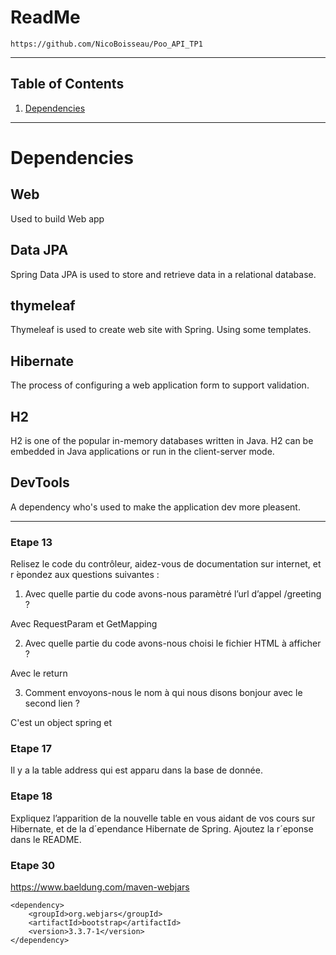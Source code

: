 #   ReadMe

````
https://github.com/NicoBoisseau/Poo_API_TP1
````
***


## Table of Contents
1. [Dependencies](#Dependencies)


***
# Dependencies

## Web
Used to build Web app

## Data JPA
Spring Data JPA is used to store and retrieve data in a relational database.

## thymeleaf
Thymeleaf is used to create web site with Spring.
Using some templates.

## Hibernate
The process of configuring a web application form to support validation.

## H2
H2 is one of the popular in-memory databases written in Java. H2 can be embedded in Java applications or run in the client-server mode.

## DevTools
A dependency who's used to make the application dev more pleasent.

***

### Etape 13
Relisez le code du contrôleur, aidez-vous de documentation sur internet, et r ́epondez aux
questions suivantes :
1. Avec quelle partie du code avons-nous paramètré l’url d’appel /greeting ?

Avec RequestParam et GetMapping

2. Avec quelle partie du code avons-nous choisi le fichier HTML à afficher ?

Avec le return 

3. Comment envoyons-nous le nom à qui nous disons bonjour avec le second lien ?

C'est un object spring et 

### Etape 17
Il y a la table address qui est apparu dans la base de donnée.

### Etape 18
Expliquez l’apparition de la nouvelle table en vous aidant de vos cours sur Hibernate, et
de la d´ependance Hibernate de Spring. Ajoutez la r´eponse dans le README.

### Etape 30
https://www.baeldung.com/maven-webjars

```
<dependency>
    <groupId>org.webjars</groupId>
    <artifactId>bootstrap</artifactId>
    <version>3.3.7-1</version>
</dependency>
```